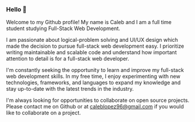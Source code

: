 ### Hello 👋<br>

Welcome to my Github profile! My name is Caleb and I am a full time student studying Full-Stack Web Development. <br>

I am passionate about logical-problem solving and UI/UX design which made the decision to pursue full-stack web development easy. I prioritize writing maintainable and scalable code and understand how important attention to detail is for a full-stack web developer. <br>

I'm constantly seeking the opportunity to learn and improve my full-stack web development skills. In my free time, I enjoy experimenting with new technologies, frameworks, and languages to expand my knowledge and stay up-to-date with the latest trends in the industry. 

I'm always looking for opportunities to collaborate on open source projects. Please contact me on Github or at caleblopez96@gmail.com if you would like to collaborate on a project.
